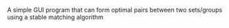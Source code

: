 A simple GUI program that can form optimal pairs between two sets/groups using a stable matching algorithm
